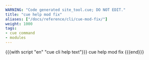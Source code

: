 ```yaml
---
WARNING: "Code generated site_tool.cue; DO NOT EDIT."
title: "cue help mod fix"
aliases: ["/docs/reference/cli/cue-mod-fix/"]
weight: 1000
tags:
- cue command
- modules
---
```


{{{with script "en" "cue cli help text"}}}
cue help mod fix
{{{end}}}

